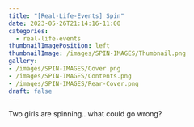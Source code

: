 ```yaml
---
title: "[Real-Life-Events] Spin"
date: 2023-05-26T21:14:16-11:00
categories:
  - real-life-events
thumbnailImagePosition: left
thumbnailImage: /images/SPIN-IMAGES/Thumbnail.png
gallery: 
- /images/SPIN-IMAGES/Cover.png
- /images/SPIN-IMAGES/Contents.png
- /images/SPIN-IMAGES/Rear-Cover.png
draft: false
---
```

Two girls are spinning.. what could go wrong?